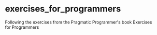 # exercises_for_programmers
Following the exercises from the Pragmatic Programmer's book Exercises for Programmers
